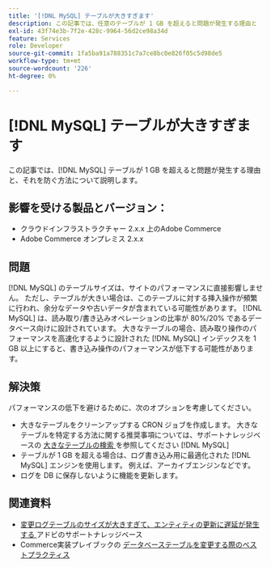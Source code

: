 ```yaml
---
title: '[!DNL MySQL] テーブルが大きすぎます'
description: この記事では、任意のテーブルが 1 GB を超えると問題が発生する理由と  [!DNL MySQL]  れを防ぐ方法について説明します。
exl-id: 43f74e3b-7f2e-428c-9964-56d2ce98a34d
feature: Services
role: Developer
source-git-commit: 1fa5ba91a788351c7a7ce8bc0e826f05c5d98de5
workflow-type: tm+mt
source-wordcount: '226'
ht-degree: 0%

---
```


# [!DNL MySQL] テーブルが大きすぎます

この記事では、[!DNL MySQL] テーブルが 1 GB を超えると問題が発生する理由と、それを防ぐ方法について説明します。

## 影響を受ける製品とバージョン：

* クラウドインフラストラクチャー 2.x.x 上のAdobe Commerce
* Adobe Commerce オンプレミス 2.x.x

## 問題

[!DNL MySQL] のテーブルサイズは、サイトのパフォーマンスに直接影響しません。 ただし、テーブルが大きい場合は、このテーブルに対する挿入操作が頻繁に行われ、余分なデータや古いデータが含まれている可能性があります。 [!DNL MySQL] は、読み取り/書き込みオペレーションの比率が 80%/20% であるデータベース向けに設計されています。  大きなテーブルの場合、読み取り操作のパフォーマンスを高速化するように設計された [!DNL MySQL] インデックスを 1 GB 以上にすると、書き込み操作のパフォーマンスが低下する可能性があります。

## 解決策

パフォーマンスの低下を避けるために、次のオプションを考慮してください。

* 大きなテーブルをクリーンアップする CRON ジョブを作成します。 大きなテーブルを特定する方法に関する推奨事項については、サポートナレッジベースの [ 大きなテーブルの検索 ](/help/how-to/general/find-large-mysql-tables.md) を参照してください  [!DNL MySQL] 
* テーブルが 1 GB を超える場合は、ログ書き込み用に最適化された [!DNL MySQL] エンジンを使用します。 例えば、アーカイブエンジンなどです。
* ログを DB に保存しないように機能を更新します。

## 関連資料

* [ 変更ログテーブルのサイズが大きすぎて、エンティティの更新に遅延が発生する ](https://experienceleague.adobe.com/ja/docs/commerce-knowledge-base/kb/troubleshooting/database/changes-in-the-database-are-not-reflected-on-the-storefront) アドビのサポートナレッジベース
* Commerce実装プレイブックの [ データベーステーブルを変更する際のベストプラクティス ](https://experienceleague.adobe.com/ja/docs/commerce-operations/implementation-playbook/best-practices/development/modifying-core-and-third-party-tables#why-adobe-recommends-avoiding-modifications)
